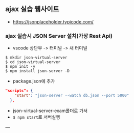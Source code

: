 
## ajax 실습 웹사이트
- https://jsonplaceholder.typicode.com/

### ajax 실습시 JSON Server 설치(가상 Rest Api)

- vscode 상단부 -> 터미널 -> 새 터미널

```shell script
$ mkdir json-virtual-server
$ cd json-virtual-server
$ npm init -y
$ npm install json-server -D
```

- package.json에 추가
```json
"scripts": {
    "start": "json-server --watch db.json --port 5000"    
  },
```
- json-virtual-server-exam폴더로 가서
- `$ npm start`로 서버실행

—